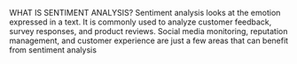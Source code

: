 WHAT IS SENTIMENT ANALYSIS?
Sentiment analysis looks at the emotion expressed in a text. It is commonly used to analyze customer feedback, survey responses, and product reviews. Social media monitoring, reputation management, and customer experience are just a few areas that can benefit from sentiment analysis
